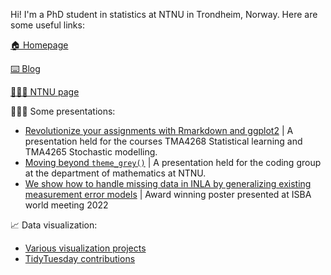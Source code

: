 
Hi! I'm a PhD student in statistics at NTNU in Trondheim, Norway. Here are some useful links:

[🏠 Homepage](https://emmaskarstein.github.io/)

[⌨️ Blog](https://emmaskarstein.github.io/blog.html)

[👩🏻‍💻 NTNU page](https://www.ntnu.no/ansatte/emma.s.skarstein)

👩🏻‍🏫 Some presentations:
  - [Revolutionize your assignments with Rmarkdown and ggplot2](https://emmaskarstein.github.io/tma4268_ggplot_rmarkdown) | A presentation held for the courses TMA4268 Statistical learning and TMA4265 Stochastic modelling.
  - [Moving beyond `theme_grey()`](https://emmaskarstein.github.io/Coding-group-presentation/#/) | A presentation held for the coding group at the department of mathematics at NTNU.
  - [We show how to handle missing data in INLA by generalizing existing measurement error models](https://github.com/emmaSkarstein/ISBA2022-Poster) | Award winning poster presented at ISBA world meeting 2022

📈 Data visualization: 
  - [Various visualization projects](https://github.com/emmaSkarstein/visualization_projects)
  - [TidyTuesday contributions](https://github.com/emmaSkarstein/tidytuesday)



